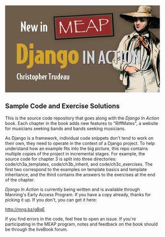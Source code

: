 ![Image](cover.png)

## Sample Code and Exercise Solutions

This is the source code repository that goes along with the _Django In Action_
book. Each chapter in the book adds new features to "RiffMates", a website
for musicians seeking bands and bands seeking musicians.

As Django is a framework, individual code snippets don't tend to work on their
own, they need to operate in the context of a Django project. To help
understand how an example fits into the big picture, this repo contains
multiple copies of the project in incremental stages. For example, the source
code for chapter 3 is split into three directories: code/ch3a_templates,
code/ch3b_inherit, and code/ch3c_exercises. The first two correspond to the
examples on template basics and template inheritance, and the third contains
the answers to the exercises at the end of the chapter.

_Django In Action_ is currently being written and is available through
Manning's Early Access Program. If you have a copy already, thanks for picking
it up. If you don't, you can get it here:

http://mng.bz/gBqE

If you find errors in the code, feel free to open an issue. If you're
participating in the MEAP program, notes and feedback on the book should be
through the liveBook forum.
